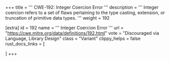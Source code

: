 +++
title = '''
CWE-192: Integer Coercion Error
'''
description	= '''
Integer coercion refers to a set of flaws pertaining to the type casting, extension, or truncation of primitive data types.
'''
weight = 192

[extra]
id = 192
name = '''
Integer Coercion Error
'''
url = "https://cwe.mitre.org/data/definitions/192.html"
vote = "Discouraged via Language, Library Design"
class = "Variant"
clippy_helps = false
rust_docs_links = [
	
]
+++
